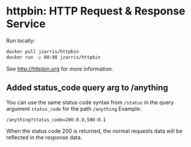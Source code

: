 # httpbin: HTTP Request & Response Service

Run locally:
```sh
docker pull jzarris/httpbin
docker run -p 80:80 jzarris/httpbin
```

See http://httpbin.org for more information.

## Added status_code query arg to /anything
You can use the same status code syntax from `/status` in the query argument `status_code` for the path `/anything`
Example: 
```
/anything?status_code=200:0.9,500:0.1
```
When the status code 200 is returned, the normal requests data will be reflected in the response data.

